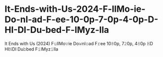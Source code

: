 # It-Ends-with-Us-2024-F-llMo-ie-Do-nl-ad-F-ee-10-0p-7-0p-4-0p-D-HI-DI-Du-bed-F-lMyz-lla
It Ends with Us (2024) F𝚞llMo𝚟ie Do𝚠nl𝚘ad F𝚛ee 10𝟾0p, 7𝟸0p, 4𝟾0p 𝙷D HI𝙽DI Du𝚋bed F𝚒lMyz𝚒lla
